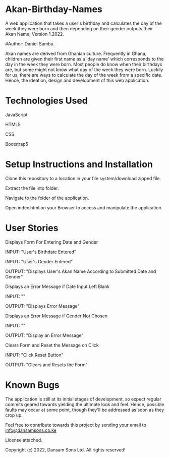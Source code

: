 # Akan-Birthday-Names

A web application that takes a user's birthday and calculates the day of the week they were born and then depending on their gender outputs their Akan Name, Version 1.2022.

#Author: Daniel Sambu.

Akan names are derived from Ghanian culture. Frequently in Ghana, children are given their first name as a 'day name' which corresponds to the day in the week they were born. Most people do know when their birthdays are, but some might not know what day of the week they were born. Luckily for us, there are ways to calculate the day of the week from a specific date. Hence, the ideation, design and development of this web application.

# Technologies Used
JavaScript

HTML5 

CSS 

Bootstrap5

# Setup Instructions and Installation
Clone this repository to a location in your file system/download zipped file.

Extract the file into folder.

Navigate to the folder of the application.

Open index.html on your Browser to access and manipulate the application.

# User Stories
Displays Form For Entering Date and Gender

INPUT: "User's Birthdate Entered"

INPUT: "User's Gender Entered"

OUTPUT: "Displays User's Akan Name According to Submitted Date and Gender"

Displays an Error Message if Date Input Left Blank

INPUT: ""

OUTPUT: "Displays Error Message"

Displays an Error Message if Gender Not Chosen

INPUT: ""

OUTPUT: "Display an Error Message"

Clears Form and Reset the Message on Click

INPUT: "Click Reset Button"

OUTPUT: "Clears and Resets the Form"

# Known Bugs
The application is still at its initial stages of development, so expect regular commits geared towards yielding the ultimate look and feel. Hence, possible faults may occur at some point, though they'll be addressed as soon as they crop up.

Feel  free to contribute towards this project by sending your email to info@dansamsons.co.ke

License attached.

Copyright (c) 2022, Dansam Sons Ltd. All rights reserved!
